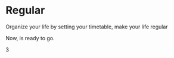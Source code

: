 Regular
=======

Organize your life by setting your timetable, make your life regular

Now, is ready to go.

3
